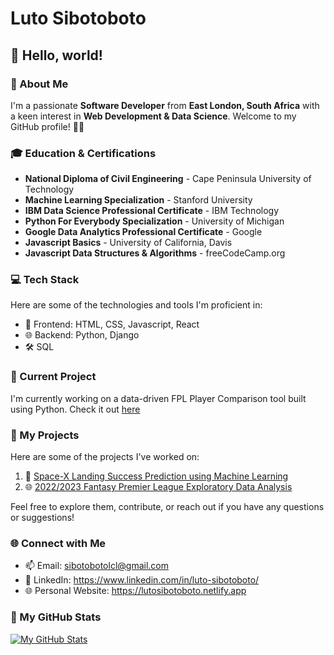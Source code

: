 # Luto Sibotoboto

## 👋 Hello, world!

### 🚀 About Me

I'm a passionate **Software Developer** from **East London, South Africa** with a keen interest in **Web Development & Data Science**. Welcome to my GitHub profile! 👨‍💻

### 🎓 Education & Certifications
  
- **National Diploma of Civil Engineering** - Cape Peninsula University of Technology
- **Machine Learning Specialization** - Stanford University
- **IBM Data Science Professional Certificate** - IBM Technology
- **Python For Everybody Specialization** - University of Michigan
- **Google Data Analytics Professional Certificate** - Google
- **Javascript Basics** - University of California, Davis
- **Javascript Data Structures & Algorithms** - freeCodeCamp.org

### 💻 Tech Stack

Here are some of the technologies and tools I'm proficient in:

- 🚀 Frontend: HTML, CSS, Javascript, React
- 🌐 Backend: Python, Django
- 🛠️ SQL

### 🔭 Current Project

I'm currently working on a data-driven FPL Player Comparison tool built using Python. Check it out [here](https://fpl-player-comparison.streamlit.app/)

### 📂 My Projects

Here are some of the  projects I've worked on:

1. 🚀 [Space-X Landing Success Prediction using Machine Learning](https://github.com/withouttheh/spaceX-landing-success-prediction)
2. 🌐 [2022/2023 Fantasy Premier League Exploratory Data Analysis](https://github.com/withouttheh/fantasy-premier-league-analysis-22-23)

Feel free to explore them, contribute, or reach out if you have any questions or suggestions!

### 🌐 Connect with Me

- 📫 Email: sibotobotolcl@gmail.com
- 💼 LinkedIn: https://www.linkedin.com/in/luto-sibotoboto/
- 🌐 Personal Website: https://lutosibotoboto.netlify.app

### 🌟 My GitHub Stats

[![My GitHub Stats](https://github-readme-stats.vercel.app/api?username=withouttheh&show_icons=true&count_private=true)](https://github.com/withouttheh)

<!---
withouttheh/withouttheh is a ✨ special ✨ repository because its `README.md` (this file) appears on your GitHub profile.
You can click the Preview link to take a look at your changes.
--->

